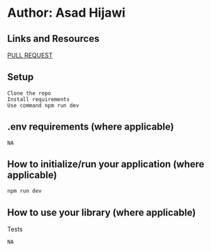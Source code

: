 # Author: Asad Hijawi

## Links and Resources

[PULL REQUEST](https://github.com/asadhijj/cookie-stand-admin/pull/1)

## Setup

    Clone the repo
    Install requirements
    Use command npm run dev

## .env requirements (where applicable)

    NA

## How to initialize/run your application (where applicable)

    npm run dev

## How to use your library (where applicable)
Tests

    NA
